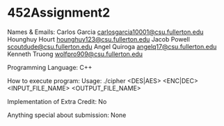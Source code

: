 # 452Assignment2

Names & Emails:
	Carlos Garcia carlosgarcia10001@csu.fullerton.edu
	Hounghuy Hourt hounghuy123@csu.fullerton.edu
	Jacob Powell scoutdude@csu.fullerton.edu
	Angel Quiroga angelq17@csu.fullerton.edu
	Kenneth Truong wolfpro909@csu.fullerton.edu
	
Programming Language:
	C++
	
How to execute program:
	Usage: ./cipher <DES|AES> <KEY> <ENC|DEC> <INPUT_FILE_NAME> <OUTPUT_FILE_NAME>
	
Implementation of Extra Credit:
	No
	
Anything special about submission:
	None	
